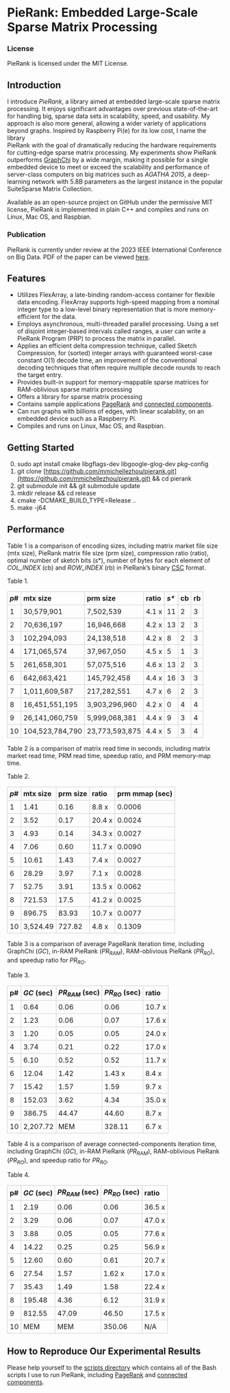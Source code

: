 # PieRank: Embedded Large-Scale Sparse Matrix Processing

 
### License

PieRank is licensed under the MIT License.


## Introduction

I introduce *PieRank*, a library aimed at embedded large-scale sparse matrix processing. It enjoys significant advantages over previous state-of-the-art for handling big, sparse data sets in scalability, speed, and usability. My approach is also more general, allowing a wider variety of applications beyond graphs. Inspired by Raspberry Pi(e) for its low cost, I name the library  
PieRank  with the goal of dramatically reducing the hardware requirements  for cutting-edge sparse matrix processing. My experiments show PieRank outperforms <a href="https://github.com/GraphChi/graphchi-cpp/tree/master">GraphChi</a> by a wide margin, making it possible for a single embedded device to meet or exceed the scalability and performance of server-class computers on big matrices such as *AGATHA 2015*, a deep-learning network with 5.8B parameters as the largest instance in the popular SuiteSparse Matrix Collection.

Available as an open-source project on GitHub under the permissive MIT license, PieRank is implemented in plain C++ and compiles and runs on Linux, Mac OS, and Raspbian.


### Publication

PieRank is currently under review at the 2023 IEEE International Conference on Big Data. PDF of the paper can be viewed <a href="https://drive.google.com/file/d/12zmBz9jSg6DsNYV5vDceJvKcOidUlCcQ/view?usp=sharing">here</a>.


## Features

- Utilizes FlexArray, a late-binding random-access container for flexible data encoding. FlexArray supports high-speed mapping from a nominal integer type to a low-level binary representation that is more memory-efficient for the data.
- Employs asynchronous, multi-threaded parallel processing. Using a set of disjoint integer-based intervals called ranges, a user can write a PieRank Program (PRP) to process the matrix in parallel.
- Applies an efficient delta compression technique, called Sketch Compression, for (sorted) integer arrays with guaranteed worst-case constant O(1) decode time, an improvement of the conventional decoding techniques that often require multiple decode rounds to reach the target entry.
- Provides built-in support for memory-mappable sparse matrices for RAM-oblivious sparse matrix processing
- Offers a library for sparse matrix processing
- Contains sample applications <a href="https://github.com/mmichellezhou/pierank/blob/main/pierank/kernels/pagerank.h">PageRank</a> and <a href="https://github.com/mmichellezhou/pierank/blob/main/pierank/kernels/components.h">connected components</a>.
- Can run graphs with billions of edges, with linear scalability, on an embedded device such as a Raspberry Pi.
- Compiles and runs on Linux, Mac OS, and Raspbian.

## Getting Started

0.  sudo apt install cmake libgflags-dev libgoogle-glog-dev pkg-config
1.  git clone  [https://github.com/mmichellezhou/pierank.git](https://github.com/mmichellezhou/pierank.git)  && cd pierank
2.  git submodule init && git submodule update
3.  mkdir release && cd release
4.  cmake -DCMAKE_BUILD_TYPE=Release ..
5.  make -j64


## Performance

Table 1 is a comparison of encoding sizes, including matrix market file size (mtx size), PieRank matrix file size (prm size), compression ratio (ratio), optimal number of sketch bits (_s_*), number of bytes for each element of *COL_INDEX* (cb) and *ROW_INDEX* (rb) in PieRank’s binary <a href="https://en.wikipedia.org/wiki/Sparse_matrix#Compressed_sparse_column_(CSC_or_CCS)">CSC</a> format.

Table 1.
<table class="wikitable"><tr><td style="border: 1px solid #ccc; padding: 5px;"> <strong><i>p</i>#</strong> </td><td style="border: 1px solid #ccc; padding: 5px;"> <strong>mtx size</strong> </td><td style="border: 1px solid #ccc; padding: 5px;"> <strong>prm size</strong></td><td style="border: 1px solid #ccc; padding: 5px;"> <strong>ratio</strong> </td><td style="border: 1px solid #ccc; padding: 5px;"> <strong><i>s</i>*</strong> </td><td style="border: 1px solid #ccc; padding: 5px;"> <strong>cb</strong> </td><td style="border: 1px solid #ccc; padding: 5px;"> <strong>rb</strong></td></tr> <tr><td style="border: 1px solid #ccc; padding: 5px;"> 1 </td><td style="border: 1px solid #ccc; padding: 5px;"> 30,579,901 </td><td style="border: 1px solid #ccc; padding: 5px;"> 7,502,539 </td><td style="border: 1px solid #ccc; padding: 5px;"> 4.1 x </td><td style="border: 1px solid #ccc; padding: 5px;"> 11 </td><td style="border: 1px solid #ccc; padding: 5px;"> 2 </td><td style="border: 1px solid #ccc; padding: 5px;"> 3 </td></tr> <tr><td style="border: 1px solid #ccc; padding: 5px;"> 2 </td><td style="border: 1px solid #ccc; padding: 5px;"> 70,636,197 </td><td style="border: 1px solid #ccc; padding: 5px;"> 16,946,668 </td><td style="border: 1px solid #ccc; padding: 5px;"> 4.2 x </td><td style="border: 1px solid #ccc; padding: 5px;"> 13 </td><td style="border: 1px solid #ccc; padding: 5px;"> 2  </td><td style="border: 1px solid #ccc; padding: 5px;"> 3 </td></tr> <tr><td style="border: 1px solid #ccc; padding: 5px;"> 3 </td><td style="border: 1px solid #ccc; padding: 5px;"> 102,294,093 </td><td style="border: 1px solid #ccc; padding: 5px;"> 24,138,518 </td><td style="border: 1px solid #ccc; padding: 5px;"> 4.2 x </td><td style="border: 1px solid #ccc; padding: 5px;"> 8 </td><td style="border: 1px solid #ccc; padding: 5px;"> 2 </td><td style="border: 1px solid #ccc; padding: 5px;"> 3 </td></tr> <tr><td style="border: 1px solid #ccc; padding: 5px;"> 4 </td><td style="border: 1px solid #ccc; padding: 5px;"> 171,065,574 </td><td style="border: 1px solid #ccc; padding: 5px;"> 37,967,050 </td><td style="border: 1px solid #ccc; padding: 5px;"> 4.5 x </td><td style="border: 1px solid #ccc; padding: 5px;"> 5 </td><td style="border: 1px solid #ccc; padding: 5px;"> 1 </td><td style="border: 1px solid #ccc; padding: 5px;"> 3 </td></tr> <tr><td style="border: 1px solid #ccc; padding: 5px;"> 5 </td><td style="border: 1px solid #ccc; padding: 5px;"> 261,658,301 </td><td style="border: 1px solid #ccc; padding: 5px;"> 57,075,516 </td><td style="border: 1px solid #ccc; padding: 5px;"> 4.6 x </td><td style="border: 1px solid #ccc; padding: 5px;"> 13 </td><td style="border: 1px solid #ccc; padding: 5px;"> 2 </td><td style="border: 1px solid #ccc; padding: 5px;"> 3 </td></tr> <tr><td style="border: 1px solid #ccc; padding: 5px;"> 6 </td><td style="border: 1px solid #ccc; padding: 5px;"> 642,663,421 </td><td style="border: 1px solid #ccc; padding: 5px;"> 145,792,458 </td><td style="border: 1px solid #ccc; padding: 5px;"> 4.4 x </td><td style="border: 1px solid #ccc; padding: 5px;"> 16 </td><td style="border: 1px solid #ccc; padding: 5px;"> 3 </td><td style="border: 1px solid #ccc; padding: 5px;"> 3 </td></tr> <tr><td style="border: 1px solid #ccc; padding: 5px;"> 7 </td><td style="border: 1px solid #ccc; padding: 5px;"> 1,011,609,587 </td><td style="border: 1px solid #ccc; padding: 5px;"> 217,282,551 </td><td style="border: 1px solid #ccc; padding: 5px;"> 4.7 x </td><td style="border: 1px solid #ccc; padding: 5px;"> 6 </td><td style="border: 1px solid #ccc; padding: 5px;"> 2 </td><td style="border: 1px solid #ccc; padding: 5px;"> 3 </td></tr> <tr><td style="border: 1px solid #ccc; padding: 5px;"> 8 </td><td style="border: 1px solid #ccc; padding: 5px;"> 16,451,551,195 </td><td style="border: 1px solid #ccc; padding: 5px;"> 3,903,296,960 </td><td style="border: 1px solid #ccc; padding: 5px;"> 4.2 x </td><td style="border: 1px solid #ccc; padding: 5px;"> 0 </td><td style="border: 1px solid #ccc; padding: 5px;"> 4 </td><td style="border: 1px solid #ccc; padding: 5px;"> 4 </td></tr> <tr><td style="border: 1px solid #ccc; padding: 5px;"> 9 </td><td style="border: 1px solid #ccc; padding: 5px;"> 26,141,060,759 </td><td style="border: 1px solid #ccc; padding: 5px;"> 5,999,068,381 </td><td style="border: 1px solid #ccc; padding: 5px;"> 4.4 x </td><td style="border: 1px solid #ccc; padding: 5px;"> 9 </td><td style="border: 1px solid #ccc; padding: 5px;"> 3 </td><td style="border: 1px solid #ccc; padding: 5px;"> 4 </td></tr> <tr><td style="border: 1px solid #ccc; padding: 5px;"> 10 </td><td style="border: 1px solid #ccc; padding: 5px;"> 104,523,784,790 </td><td style="border: 1px solid #ccc; padding: 5px;"> 23,773,593,875 </td><td style="border: 1px solid #ccc; padding: 5px;"> 4.4 x </td><td style="border: 1px solid #ccc; padding: 5px;"> 5 </td><td style="border: 1px solid #ccc; padding: 5px;"> 3 </td><td style="border: 1px solid #ccc; padding: 5px;"> 4 </td></tr></table>

Table 2 is a comparison of matrix read time in seconds, including matrix market read time, PRM read time, speedup ratio, and PRM memory-map time.

Table 2.
<table class="wikitable"><tr><td style="border: 1px solid #ccc; padding: 5px;"> <strong><i>p</i>#</strong> </td><td style="border: 1px solid #ccc; padding: 5px;"> <strong>mtx size</strong> </td><td style="border: 1px solid #ccc; padding: 5px;"> <strong>prm size</strong></td><td style="border: 1px solid #ccc; padding: 5px;"> <strong>ratio</strong> </td><td style="border: 1px solid #ccc; padding: 5px;"> <strong>prm mmap (sec)</strong> </td></tr> <tr><td style="border: 1px solid #ccc; padding: 5px;"> 1 </td><td style="border: 1px solid #ccc; padding: 5px;"> 1.41 </td><td style="border: 1px solid #ccc; padding: 5px;"> 0.16 </td><td style="border: 1px solid #ccc; padding: 5px;"> 8.8 x </td><td style="border: 1px solid #ccc; padding: 5px;"> 0.0006 </td></tr> <tr><td style="border: 1px solid #ccc; padding: 5px;"> 2 </td><td style="border: 1px solid #ccc; padding: 5px;"> 3.52 </td><td style="border: 1px solid #ccc; padding: 5px;"> 0.17 </td><td style="border: 1px solid #ccc; padding: 5px;"> 20.4 x </td><td style="border: 1px solid #ccc; padding: 5px;"> 0.0024 </td></tr> <tr><td style="border: 1px solid #ccc; padding: 5px;"> 3 </td><td style="border: 1px solid #ccc; padding: 5px;"> 4.93 </td><td style="border: 1px solid #ccc; padding: 5px;"> 0.14 </td><td style="border: 1px solid #ccc; padding: 5px;"> 34.3 x </td><td style="border: 1px solid #ccc; padding: 5px;"> 0.0027 </td></tr> <tr><td style="border: 1px solid #ccc; padding: 5px;"> 4 </td><td style="border: 1px solid #ccc; padding: 5px;"> 7.06 </td><td style="border: 1px solid #ccc; padding: 5px;"> 0.60 </td><td style="border: 1px solid #ccc; padding: 5px;"> 11.7 x </td><td style="border: 1px solid #ccc; padding: 5px;"> 0.0090 </td></tr> <tr><td style="border: 1px solid #ccc; padding: 5px;"> 5 </td><td style="border: 1px solid #ccc; padding: 5px;"> 10.61 </td><td style="border: 1px solid #ccc; padding: 5px;"> 1.43 </td><td style="border: 1px solid #ccc; padding: 5px;"> 7.4 x </td><td style="border: 1px solid #ccc; padding: 5px;"> 0.0027 </td></tr> <tr><td style="border: 1px solid #ccc; padding: 5px;"> 6 </td><td style="border: 1px solid #ccc; padding: 5px;"> 28.29 </td><td style="border: 1px solid #ccc; padding: 5px;"> 3.97 </td><td style="border: 1px solid #ccc; padding: 5px;"> 7.1 x </td><td style="border: 1px solid #ccc; padding: 5px;"> 0.0028 </td></tr> <tr><td style="border: 1px solid #ccc; padding: 5px;"> 7 </td><td style="border: 1px solid #ccc; padding: 5px;"> 52.75 </td><td style="border: 1px solid #ccc; padding: 5px;"> 3.91 </td><td style="border: 1px solid #ccc; padding: 5px;"> 13.5 x </td><td style="border: 1px solid #ccc; padding: 5px;"> 0.0062 </td></tr> <tr><td style="border: 1px solid #ccc; padding: 5px;"> 8 </td><td style="border: 1px solid #ccc; padding: 5px;"> 721.53 </td><td style="border: 1px solid #ccc; padding: 5px;"> 17.5 </td><td style="border: 1px solid #ccc; padding: 5px;"> 41.2 x </td><td style="border: 1px solid #ccc; padding: 5px;"> 0.0025 </td></tr> <tr><td style="border: 1px solid #ccc; padding: 5px;"> 9 </td><td style="border: 1px solid #ccc; padding: 5px;"> 896.75 </td><td style="border: 1px solid #ccc; padding: 5px;"> 83.93 </td><td style="border: 1px solid #ccc; padding: 5px;"> 10.7 x </td><td style="border: 1px solid #ccc; padding: 5px;"> 0.0077 </td></tr> <tr><td style="border: 1px solid #ccc; padding: 5px;"> 10 </td><td style="border: 1px solid #ccc; padding: 5px;"> 3,524.49 </td><td style="border: 1px solid #ccc; padding: 5px;"> 727.82 </td><td style="border: 1px solid #ccc; padding: 5px;"> 4.8 x </td><td style="border: 1px solid #ccc; padding: 5px;"> 0.1309 </td></tr></table>

Table 3 is a comparison of average PageRank iteration time, including GraphChi (*GC*), in-RAM PieRank (*PR<sub>RAM</sub>*), RAM-oblivious PieRank (*PR<sub>RO</sub>*), and speedup ratio for *PR<sub>RO</sub>*.

Table 3.
<table class="wikitable"><tr><td style="border: 1px solid #ccc; padding: 5px;"> <strong>p#</strong> </td><td style="border: 1px solid #ccc; padding: 5px;"> <strong><i>GC</i> (sec)</strong> </td><td style="border: 1px solid #ccc; padding: 5px;"> <strong><i>PR<sub>RAM</sub></i> (sec)</strong></td><td style="border: 1px solid #ccc; padding: 5px;"> <strong><i>PR<sub>RO</sub></i> (sec)</strong> </td><td style="border: 1px solid #ccc; padding: 5px;"> <strong>ratio</strong> </td></tr> <tr><td style="border: 1px solid #ccc; padding: 5px;"> 1 </td><td style="border: 1px solid #ccc; padding: 5px;"> 0.64 </td><td style="border: 1px solid #ccc; padding: 5px;"> 0.06 </td><td style="border: 1px solid #ccc; padding: 5px;"> 0.06 </td><td style="border: 1px solid #ccc; padding: 5px;"> 10.7 x </td></tr> <tr><td style="border: 1px solid #ccc; padding: 5px;"> 2 </td><td style="border: 1px solid #ccc; padding: 5px;"> 1.23 </td><td style="border: 1px solid #ccc; padding: 5px;"> 0.06 </td><td style="border: 1px solid #ccc; padding: 5px;"> 0.07 </td><td style="border: 1px solid #ccc; padding: 5px;"> 17.6 x </td></tr> <tr><td style="border: 1px solid #ccc; padding: 5px;"> 3 </td><td style="border: 1px solid #ccc; padding: 5px;"> 1.20 </td><td style="border: 1px solid #ccc; padding: 5px;"> 0.05 </td><td style="border: 1px solid #ccc; padding: 5px;"> 0.05 </td><td style="border: 1px solid #ccc; padding: 5px;"> 24.0 x </td></tr> <tr><td style="border: 1px solid #ccc; padding: 5px;"> 4 </td><td style="border: 1px solid #ccc; padding: 5px;"> 3.74 </td><td style="border: 1px solid #ccc; padding: 5px;"> 0.21 </td><td style="border: 1px solid #ccc; padding: 5px;"> 0.22 </td><td style="border: 1px solid #ccc; padding: 5px;"> 17.0 x </td></tr> <tr><td style="border: 1px solid #ccc; padding: 5px;"> 5 </td><td style="border: 1px solid #ccc; padding: 5px;"> 6.10 </td><td style="border: 1px solid #ccc; padding: 5px;"> 0.52 </td><td style="border: 1px solid #ccc; padding: 5px;"> 0.52 </td><td style="border: 1px solid #ccc; padding: 5px;"> 11.7 x </td></tr> <tr><td style="border: 1px solid #ccc; padding: 5px;"> 6 </td><td style="border: 1px solid #ccc; padding: 5px;"> 12.04 </td><td style="border: 1px solid #ccc; padding: 5px;"> 1.42 </td><td style="border: 1px solid #ccc; padding: 5px;"> 1.43 x </td><td style="border: 1px solid #ccc; padding: 5px;"> 8.4 x </td></tr> <tr><td style="border: 1px solid #ccc; padding: 5px;"> 7 </td><td style="border: 1px solid #ccc; padding: 5px;"> 15.42 </td><td style="border: 1px solid #ccc; padding: 5px;"> 1.57 </td><td style="border: 1px solid #ccc; padding: 5px;"> 1.59 </td><td style="border: 1px solid #ccc; padding: 5px;"> 9.7 x </td></tr> <tr><td style="border: 1px solid #ccc; padding: 5px;"> 8 </td><td style="border: 1px solid #ccc; padding: 5px;"> 152.03 </td><td style="border: 1px solid #ccc; padding: 5px;"> 3.62 </td><td style="border: 1px solid #ccc; padding: 5px;"> 4.34 </td><td style="border: 1px solid #ccc; padding: 5px;"> 35.0 x </td></tr> <tr><td style="border: 1px solid #ccc; padding: 5px;"> 9 </td><td style="border: 1px solid #ccc; padding: 5px;"> 386.75 </td><td style="border: 1px solid #ccc; padding: 5px;"> 44.47 </td><td style="border: 1px solid #ccc; padding: 5px;"> 44.60 </td><td style="border: 1px solid #ccc; padding: 5px;"> 8.7 x </td></tr> <tr><td style="border: 1px solid #ccc; padding: 5px;"> 10 </td><td style="border: 1px solid #ccc; padding: 5px;"> 2,207.72 </td><td style="border: 1px solid #ccc; padding: 5px;"> MEM </td><td style="border: 1px solid #ccc; padding: 5px;"> 328.11 </td><td style="border: 1px solid #ccc; padding: 5px;"> 6.7 x </td></tr></table>

Table 4 is a comparison of average connected-components iteration time, including GraphChi (*GC*), in-RAM PieRank (*PR<sub>RAM</sub>*), RAM-oblivious PieRank (*PR<sub>RO</sub>*), and speedup ratio for *PR<sub>RO</sub>*.

Table 4.
<table class="wikitable"><tr><td style="border: 1px solid #ccc; padding: 5px;"> <strong>p#</strong> </td><td style="border: 1px solid #ccc; padding: 5px;"> <strong><i>GC</i> (sec)</strong> </td><td style="border: 1px solid #ccc; padding: 5px;"> <strong><i>PR<sub>RAM</sub></i> (sec)</strong></td><td style="border: 1px solid #ccc; padding: 5px;"> <strong><i>PR<sub>RO</sub></i> (sec)</strong> </td><td style="border: 1px solid #ccc; padding: 5px;"> <strong>ratio</strong> </td></tr> <tr><td style="border: 1px solid #ccc; padding: 5px;"> 1 </td><td style="border: 1px solid #ccc; padding: 5px;"> 2.19 </td><td style="border: 1px solid #ccc; padding: 5px;"> 0.06 </td><td style="border: 1px solid #ccc; padding: 5px;"> 0.06 </td><td style="border: 1px solid #ccc; padding: 5px;"> 36.5 x </td></tr> <tr><td style="border: 1px solid #ccc; padding: 5px;"> 2 </td><td style="border: 1px solid #ccc; padding: 5px;"> 3.29 </td><td style="border: 1px solid #ccc; padding: 5px;"> 0.06 </td><td style="border: 1px solid #ccc; padding: 5px;"> 0.07 </td><td style="border: 1px solid #ccc; padding: 5px;"> 47.0 x </td></tr> <tr><td style="border: 1px solid #ccc; padding: 5px;"> 3 </td><td style="border: 1px solid #ccc; padding: 5px;"> 3.88 </td><td style="border: 1px solid #ccc; padding: 5px;"> 0.05 </td><td style="border: 1px solid #ccc; padding: 5px;"> 0.05 </td><td style="border: 1px solid #ccc; padding: 5px;"> 77.6 x </td></tr> <tr><td style="border: 1px solid #ccc; padding: 5px;"> 4 </td><td style="border: 1px solid #ccc; padding: 5px;"> 14.22 </td><td style="border: 1px solid #ccc; padding: 5px;"> 0.25 </td><td style="border: 1px solid #ccc; padding: 5px;"> 0.25 </td><td style="border: 1px solid #ccc; padding: 5px;"> 56.9 x </td></tr> <tr><td style="border: 1px solid #ccc; padding: 5px;"> 5 </td><td style="border: 1px solid #ccc; padding: 5px;"> 12.60 </td><td style="border: 1px solid #ccc; padding: 5px;"> 0.60 </td><td style="border: 1px solid #ccc; padding: 5px;"> 0.61 </td><td style="border: 1px solid #ccc; padding: 5px;"> 20.7 x </td></tr> <tr><td style="border: 1px solid #ccc; padding: 5px;"> 6 </td><td style="border: 1px solid #ccc; padding: 5px;"> 27.54 </td><td style="border: 1px solid #ccc; padding: 5px;"> 1.57 </td><td style="border: 1px solid #ccc; padding: 5px;"> 1.62 x </td><td style="border: 1px solid #ccc; padding: 5px;"> 17.0 x </td></tr> <tr><td style="border: 1px solid #ccc; padding: 5px;"> 7 </td><td style="border: 1px solid #ccc; padding: 5px;"> 35.43 </td><td style="border: 1px solid #ccc; padding: 5px;"> 1.49 </td><td style="border: 1px solid #ccc; padding: 5px;"> 1.58 </td><td style="border: 1px solid #ccc; padding: 5px;"> 22.4 x </td></tr> <tr><td style="border: 1px solid #ccc; padding: 5px;"> 8 </td><td style="border: 1px solid #ccc; padding: 5px;"> 195.48 </td><td style="border: 1px solid #ccc; padding: 5px;"> 4.36 </td><td style="border: 1px solid #ccc; padding: 5px;"> 6.12 </td><td style="border: 1px solid #ccc; padding: 5px;"> 31.9 x </td></tr> <tr><td style="border: 1px solid #ccc; padding: 5px;"> 9 </td><td style="border: 1px solid #ccc; padding: 5px;"> 812.55 </td><td style="border: 1px solid #ccc; padding: 5px;"> 47.09 </td><td style="border: 1px solid #ccc; padding: 5px;"> 46.50 </td><td style="border: 1px solid #ccc; padding: 5px;"> 17.5 x </td></tr> <tr><td style="border: 1px solid #ccc; padding: 5px;"> 10 </td><td style="border: 1px solid #ccc; padding: 5px;"> MEM </td><td style="border: 1px solid #ccc; padding: 5px;"> MEM </td><td style="border: 1px solid #ccc; padding: 5px;"> 350.06 </td><td style="border: 1px solid #ccc; padding: 5px;"> N/A </td></tr></table>

## How to Reproduce Our Experimental Results

Please help yourself to the <a href="https://github.com/mmichellezhou/pierank/tree/main/scripts">scripts  directory</a> which contains all of the Bash scripts I use to run PieRank, including <a href="https://github.com/mmichellezhou/pierank/blob/main/scripts/pagerank.sh">PageRank</a> and <a href="https://github.com/mmichellezhou/pierank/blob/main/scripts/components.sh">connected components</a>.

